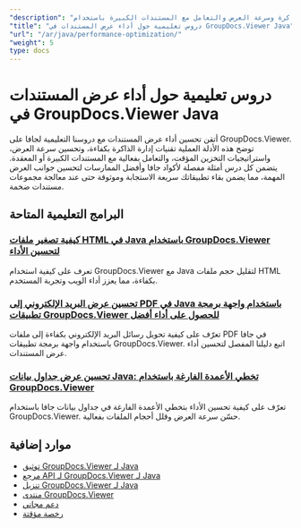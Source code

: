 ```yaml
---
"description": "تعرف على تقنيات التحسين لاستخدام الذاكرة وسرعة العرض والتعامل مع المستندات الكبيرة باستخدام GroupDocs.Viewer لـ Java."
"title": "دروس تعليمية حول أداء عرض المستندات في GroupDocs.Viewer Java"
"url": "/ar/java/performance-optimization/"
"weight": 5
type: docs
---
```

# دروس تعليمية حول أداء عرض المستندات في GroupDocs.Viewer Java

أتقن تحسين أداء عرض المستندات مع دروسنا التعليمية لجافا على GroupDocs.Viewer. توضح هذه الأدلة العملية تقنيات إدارة الذاكرة بكفاءة، وتحسين سرعة العرض، واستراتيجيات التخزين المؤقت، والتعامل بفعالية مع المستندات الكبيرة أو المعقدة. يتضمن كل درس أمثلة مفصلة لأكواد جافا وأفضل الممارسات لتحسين جوانب العرض المهمة، مما يضمن بقاء تطبيقاتك سريعة الاستجابة وموثوقة حتى عند معالجة مجموعات مستندات ضخمة.

## البرامج التعليمية المتاحة

### [كيفية تصغير ملفات HTML في Java باستخدام GroupDocs.Viewer لتحسين الأداء](./groupdocs-viewer-java-html-minification-guide/)
تعرف على كيفية استخدام GroupDocs.Viewer مع Java لتقليل حجم ملفات HTML بكفاءة، مما يعزز أداء الويب وتجربة المستخدم.

### [تحسين عرض البريد الإلكتروني إلى PDF في Java باستخدام واجهة برمجة تطبيقات GroupDocs.Viewer للحصول على أداء أفضل](./optimize-email-pdf-rendering-java-groupdocs-viewer-api/)
تعرّف على كيفية تحويل رسائل البريد الإلكتروني بكفاءة إلى ملفات PDF في جافا باستخدام واجهة برمجة تطبيقات GroupDocs.Viewer. اتبع دليلنا المفصل لتحسين أداء عرض المستندات.

### [تحسين عرض جداول بيانات Java: تخطي الأعمدة الفارغة باستخدام GroupDocs.Viewer](./optimize-spreadsheet-rendering-java-skip-empty-columns/)
تعرّف على كيفية تحسين الأداء بتخطي الأعمدة الفارغة في جداول بيانات جافا باستخدام GroupDocs.Viewer. حسّن سرعة العرض وقلل أحجام الملفات بفعالية.

## موارد إضافية

- [توثيق GroupDocs.Viewer لـ Java](https://docs.groupdocs.com/viewer/java/)
- [مرجع API لـ GroupDocs.Viewer لـ Java](https://reference.groupdocs.com/viewer/java/)
- [تنزيل GroupDocs.Viewer لـ Java](https://releases.groupdocs.com/viewer/java/)
- [منتدى GroupDocs.Viewer](https://forum.groupdocs.com/c/viewer/9)
- [دعم مجاني](https://forum.groupdocs.com/)
- [رخصة مؤقتة](https://purchase.groupdocs.com/temporary-license/)
